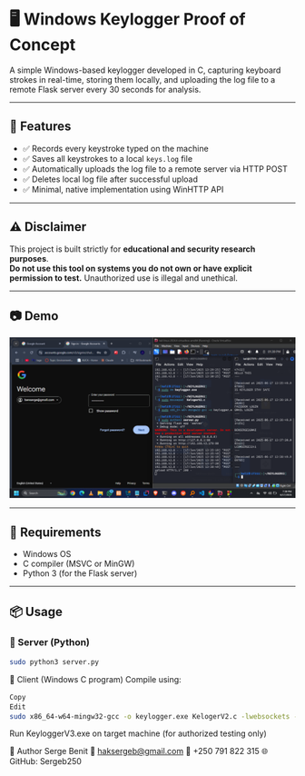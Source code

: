 
# 🖥️ Windows Keylogger Proof of Concept

A simple Windows-based keylogger developed in C, capturing keyboard strokes in real-time, storing them locally, and uploading the log file to a remote Flask server every 30 seconds for analysis.

---

## 📌 Features

- ✅ Records every keystroke typed on the machine  
- ✅ Saves all keystrokes to a local `keys.log` file  
- ✅ Automatically uploads the log file to a remote server via HTTP POST  
- ✅ Deletes local log file after successful upload  
- ✅ Minimal, native implementation using WinHTTP API  

---

## ⚠️ Disclaimer

This project is built strictly for **educational and security research purposes**.  
**Do not use this tool on systems you do not own or have explicit permission to test.** Unauthorized use is illegal and unethical.

---

## 📷 Demo

![keyloger](https://github.com/Sergeb250/Windows_KeyLogger/blob/e82d3122af87a577cac28aeaa64a9375153e1363/Screenshot%202025-06-17%20193924.png)

---

## 📑 Requirements

- Windows OS  
- C compiler (MSVC or MinGW)
- Python 3 (for the Flask server)

---

## 📦 Usage

### 📌 Server (Python)

```bash
sudo python3 server.py
```
📌 Client (Windows C program)
Compile using:

```bash
Copy
Edit
sudo x86_64-w64-mingw32-gcc -o keylogger.exe KelogerV2.c -lwebsockets -lwinhttp

```
Run KeyloggerV3.exe on target machine (for authorized testing only)

👤 Author
Serge Benit
📧 haksergeb@gmail.com
📱 +250 791 822 315
🌐 GitHub: Sergeb250
